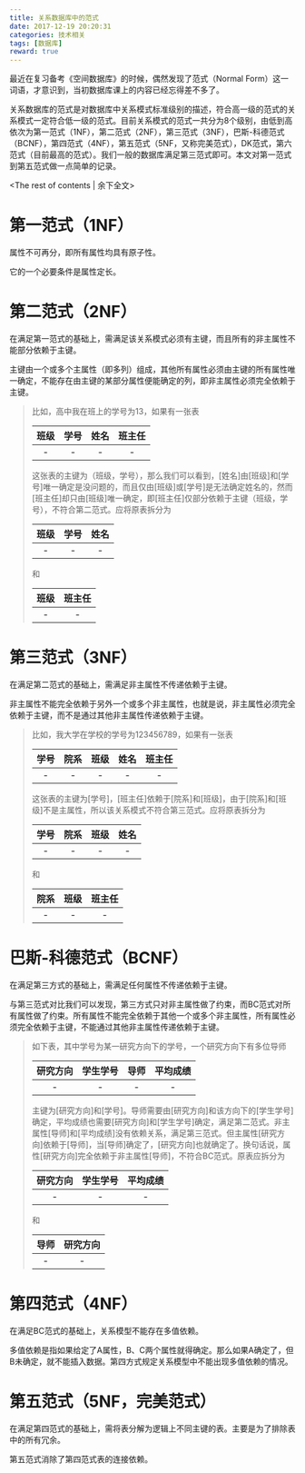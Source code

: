 ```yaml
---
title: 关系数据库中的范式
date: 2017-12-19 20:20:31
categories: 技术相关
tags: [数据库]
reward: true
---
```


最近在复习备考《空间数据库》的时候，偶然发现了范式（Normal Form）这一词语，才意识到，当初数据库课上的内容已经忘得差不多了。

关系数据库的范式是对数据库中关系模式标准级别的描述，符合高一级的范式的关系模式一定符合低一级的范式。目前关系模式的范式一共分为8个级别，由低到高依次为第一范式（1NF），第二范式（2NF），第三范式（3NF），巴斯-科德范式（BCNF），第四范式（4NF），第五范式（5NF，又称完美范式），DK范式，第六范式（目前最高的范式）。我们一般的数据库满足第三范式即可。本文对第一范式到第五范式做一点简单的记录。
<!-- more -->
<The rest of contents | 余下全文>

# 第一范式（1NF）

属性不可再分，即所有属性均具有原子性。

它的一个必要条件是属性定长。

# 第二范式（2NF）

在满足第一范式的基础上，需满足该关系模式必须有主键，而且所有的非主属性不能部分依赖于主键。

主键由一个或多个主属性（即多列）组成，其他所有属性必须由主键的所有属性唯一确定，不能存在由主键的某部分属性便能确定的列，即非主属性必须完全依赖于主键。

>比如，高中我在班上的学号为13，如果有一张表
>
>|班级|学号|姓名|班主任|
>|:-:|:-:|:-:|:-:|
>|-|-|-|-|
>
>这张表的主键为（班级，学号），那么我们可以看到，[姓名]由[班级]和[学号]唯一确定是没问题的，而且仅由[班级]或[学号]是无法确定姓名的，然而[班主任]却只由[班级]唯一确定，即[班主任]仅部分依赖于主键（班级，学号），不符合第二范式。应将原表拆分为
>
>|班级|学号|姓名|
>|:-:|:-:|:-:|
>|-|-|-|
>
>和
>
>|班级|班主任|
>|:-:|:-:|
>|-|-|

# 第三范式（3NF）

在满足第二范式的基础上，需满足非主属性不传递依赖于主键。

非主属性不能完全依赖于另外一个或多个非主属性，也就是说，非主属性必须完全依赖于主键，而不是通过其他非主属性传递依赖于主键。

>比如，我大学在学校的学号为123456789，如果有一张表
>
>|学号|院系|班级|姓名|班主任|
>|:-:|:-:|:-:|:-:|:-:|
>|-|-|-|-|-|
>
>这张表的主键为[学号]，[班主任]依赖于[院系]和[班级]，由于[院系]和[班级]不是主属性，所以该关系模式不符合第三范式。应将原表拆分为
>
>|学号|院系|班级|姓名|
>|:-:|:-:|:-:|:-:|
>|-|-|-|-|
>
>和
>
>|院系|班级|班主任|
>|:-:|:-:|:-:|
>|-|-|-|

# 巴斯-科德范式（BCNF）

在满足第三方式的基础上，需满足任何属性不传递依赖于主键。

与第三范式对比我们可以发现，第三方式只对非主属性做了约束，而BC范式对所有属性做了约束。所有属性不能完全依赖于其他一个或多个非主属性，所有属性必须完全依赖于主键，不能通过其他非主属性传递依赖于主键。

>如下表，其中学号为某一研究方向下的学号，一个研究方向下有多位导师
>
>|研究方向|学生学号|导师|平均成绩|
>|:-:|:-:|:-:|:-:|
>|-|-|-|-|
>
>主键为[研究方向]和[学号]。导师需要由[研究方向]和该方向下的[学生学号]确定，平均成绩也需要[研究方向]和[学生学号]确定，满足第二范式。非主属性[导师]和[平均成绩]没有依赖关系，满足第三范式。但主属性[研究方向]依赖于[导师]，当[导师]确定了，[研究方向]也就确定了。换句话说，属性[研究方向]完全依赖于非主属性[导师]，不符合BC范式。原表应拆分为
>
>|研究方向|学生学号|平均成绩|
>|:-:|:-:|:-:|
>|-|-|-|
>
>和
>
>|导师|研究方向|
>|:-:|:-:|
>|-|-|

# 第四范式（4NF）

在满足BC范式的基础上，关系模型不能存在多值依赖。

多值依赖是指如果给定了A属性，B、C两个属性就得确定。那么如果A确定了，但B未确定，就不能插入数据。第四方式规定关系模型中不能出现多值依赖的情况。

# 第五范式（5NF，完美范式）

在满足第四范式的基础上，需将表分解为逻辑上不同主键的表。主要是为了排除表中的所有冗余。

第五范式消除了第四范式表的连接依赖。